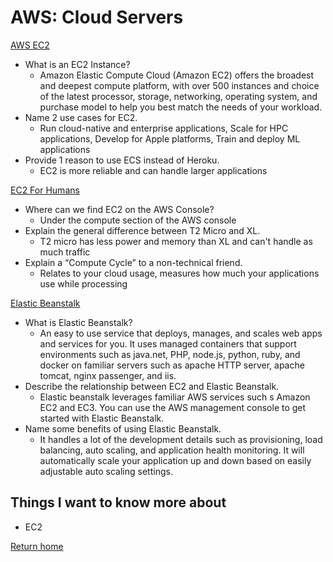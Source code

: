 # AWS: Cloud Servers

[AWS EC2](https://aws.amazon.com/ec2/)

- What is an EC2 Instance?
  - Amazon Elastic Compute Cloud (Amazon EC2) offers the broadest and deepest compute platform, with over 500 instances and choice of the latest processor, storage, networking, operating system, and purchase model to help you best match the needs of your workload.
- Name 2 use cases for EC2.
  - Run cloud-native and enterprise applications, Scale for HPC applications, Develop for Apple platforms, Train and deploy ML applications
- Provide 1 reason to use ECS instead of Heroku.
  - EC2 is more reliable and can handle larger applications

[EC2 For Humans](https://www.youtube.com/watch?v=lZMkgOMYYIg)

- Where can we find EC2 on the AWS Console?
  - Under the compute section of the AWS console
- Explain the general difference between T2 Micro and XL.
  - T2 micro has less power and memory than XL and can't handle as much traffic
- Explain a “Compute Cycle” to a non-technical friend.
  - Relates to your cloud usage, measures how much your applications use while processing

[Elastic Beanstalk](https://www.youtube.com/watch?v=SrwxAScdyT0)

- What is Elastic Beanstalk?
  - An easy to use service that deploys, manages, and scales web apps and services for you. It uses managed containers that support environments such as java.net, PHP, node.js, python, ruby, and docker on familiar servers such as apache HTTP server, apache tomcat, nginx passenger, and iis.
- Describe the relationship between EC2 and Elastic Beanstalk.
  - Elastic beanstalk leverages familiar AWS services such s Amazon EC2 and EC3. You can use the AWS management console to get started with Elastic Beanstalk.
- Name some benefits of using Elastic Beanstalk.
  - It handles a lot of the development details such as provisioning, load balancing, auto scaling, and application health monitoring. It will automatically scale your application up and down based on easily adjustable auto scaling settings.

## Things I want to know more about

- EC2

[Return home](https://khofstetter94.github.io/reading-notes/)
